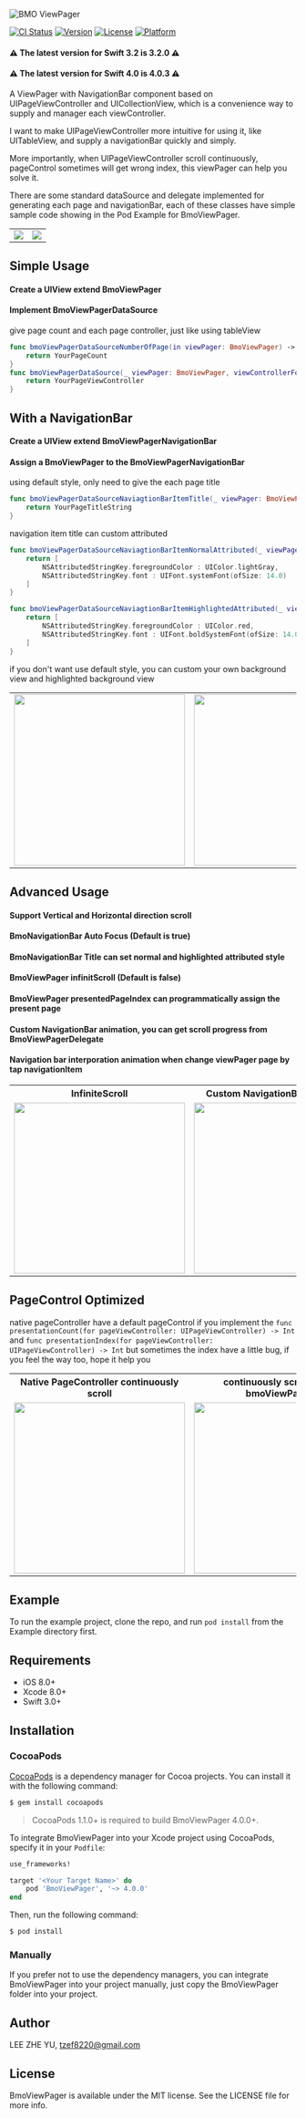 ![BMO ViewPager](https://user-images.githubusercontent.com/3096210/29925792-1515c356-8e94-11e7-8a10-a166029ca9ad.png)

[![CI Status](http://img.shields.io/travis/LEE%20ZHE%20YU/BmoViewPager.svg?style=flat)](https://travis-ci.org/LEE%20ZHE%20YU/BmoViewPager)
[![Version](https://img.shields.io/cocoapods/v/BmoViewPager.svg?style=flat)](http://cocoapods.org/pods/BmoViewPager)
[![License](https://img.shields.io/cocoapods/l/BmoViewPager.svg?style=flat)](http://cocoapods.org/pods/BmoViewPager)
[![Platform](https://img.shields.io/cocoapods/p/BmoViewPager.svg?style=flat)](http://cocoapods.org/pods/BmoViewPager)

#### ⚠️ **The latest version for Swift 3.2 is 3.2.0** ⚠️ 
#### ⚠️ **The latest version for Swift 4.0 is 4.0.3** ⚠️ 

A ViewPager with NavigationBar component based on UIPageViewController and UICollectionView, which is a convenience way to supply and manager each viewController.

I want to make UIPageViewController more intuitive for using it, like UITableView, and supply a navigationBar quickly and simply.

More importantly, when UIPageViewController scroll continuously, pageControl sometimes will get wrong index, this viewPager can help you solve it.

There are some standard dataSource and delegate implemented for generating each page and navigationBar, each of these classes  have simple sample code showing in the Pod Example for BmoViewPager.

<table>
  <tr>
    <td><img src="https://user-images.githubusercontent.com/3096210/28247883-87625632-6a6c-11e7-8179-5c5ae6769a8a.PNG"></td>
    <td><img src="https://user-images.githubusercontent.com/3096210/28247886-8e348296-6a6c-11e7-8b45-037a5fa4a4df.PNG"></td> 
  </tr>
</table>

## Simple Usage
#### Create a UIView extend BmoViewPager
#### Implement BmoViewPagerDataSource
give page count and each page controller, just like using tableView
```swift
func bmoViewPagerDataSourceNumberOfPage(in viewPager: BmoViewPager) -> Int {
    return YourPageCount
}
func bmoViewPagerDataSource(_ viewPager: BmoViewPager, viewControllerForPageAt page: Int) -> UIViewController {
    return YourPageViewController
}
```

## With a NavigationBar
#### Create a UIView extend BmoViewPagerNavigationBar
#### Assign a BmoViewPager to the BmoViewPagerNavigationBar
using default style, only need to give the each page title
```swift
func bmoViewPagerDataSourceNaviagtionBarItemTitle(_ viewPager: BmoViewPager, navigationBar: BmoViewPagerNavigationBar, forPageListAt page: Int) -> String? {
    return YourPageTitleString
}
```

navigation item title can custom attributed
```swift
func bmoViewPagerDataSourceNaviagtionBarItemNormalAttributed(_ viewPager: BmoViewPager, navigationBar: BmoViewPagerNavigationBar, forPageListAt page: Int) -> [NSAttributedStringKey : Any]? {
    return [
        NSAttributedStringKey.foregroundColor : UIColor.lightGray,
        NSAttributedStringKey.font : UIFont.systemFont(ofSize: 14.0)
    ]
}
```
```swift
func bmoViewPagerDataSourceNaviagtionBarItemHighlightedAttributed(_ viewPager: BmoViewPager, navigationBar: BmoViewPagerNavigationBar, forPageListAt page: Int) -> [NSAttributedStringKey : Any]? {
    return [
        NSAttributedStringKey.foregroundColor : UIColor.red,
        NSAttributedStringKey.font : UIFont.boldSystemFont(ofSize: 14.0)
    ]
}
```

if you don't want use default style, you can custom your own background view and highlighted background view

<table>
  <tr>
    <td>
<img src="https://user-images.githubusercontent.com/3096210/28248786-fe5020a2-6a7c-11e7-9688-d43a6a0a77f2.gif" width="300">
    </td>
    <td>
<img src="https://user-images.githubusercontent.com/3096210/28248788-06deb0c6-6a7d-11e7-8d7f-27840040aaf3.gif" width="300">
    </td> 
  </tr>
</table>

## Advanced Usage
#### Support Vertical and Horizontal direction scroll
#### BmoNavigationBar Auto Focus (Default is true)
#### BmoNavigationBar Title can set normal and highlighted attributed style
#### BmoViewPager infinitScroll (Default is false)
#### BmoViewPager presentedPageIndex can programmatically assign the present page
#### Custom NavigationBar animation, you can get scroll progress from BmoViewPagerDelegate
#### Navigation bar interporation animation when change viewPager page by tap navigationItem

<table>
  <tr>
    <th>InfiniteScroll</th>
    <th>Custom NavigationBar animation</th>
  </tr>
  <tr>
    <td>
<img src="https://user-images.githubusercontent.com/3096210/28248792-0c8caf64-6a7d-11e7-9e99-9558967efe4b.gif" width="300">
    </td>
    <td>
<img src="https://user-images.githubusercontent.com/3096210/28248795-12809df4-6a7d-11e7-98f9-4c7d9f397ef1.gif" width="300">
    </td>
  </tr>
</table>

## PageControl Optimized
native pageController have a default pageControl if you implement the 
`func presentationCount(for pageViewController: UIPageViewController) -> Int` and 
`func presentationIndex(for pageViewController: UIPageViewController) -> Int`
but sometimes the index have a little bug, if you feel the way too, hope it help you

<table>
  <tr>
    <th>Native PageController continuously scroll</th>
    <th>continuously scroll using bmoViewPager</th>
  </tr>
  <tr>
    <td>
<img src="https://user-images.githubusercontent.com/3096210/28248798-16b09960-6a7d-11e7-971c-e2dc8f670735.gif" width="300">
    </td>
    <td>
<img src="https://user-images.githubusercontent.com/3096210/28248799-1b0b9050-6a7d-11e7-9dfd-160c09477c82.gif" width="300">
    </td>
  </tr>
</table>

## Example

To run the example project, clone the repo, and run `pod install` from the Example directory first.

## Requirements

- iOS 8.0+ 
- Xcode 8.0+
- Swift 3.0+

## Installation

### CocoaPods

[CocoaPods](http://cocoapods.org) is a dependency manager for Cocoa projects. You can install it with the following command:

```bash
$ gem install cocoapods
```
> CocoaPods 1.1.0+ is required to build BmoViewPager 4.0.0+.

To integrate BmoViewPager into your Xcode project using CocoaPods, specify it in your `Podfile`:

```ruby
use_frameworks!

target '<Your Target Name>' do
    pod 'BmoViewPager', '~> 4.0.0'
end
```

Then, run the following command:

```bash
$ pod install
```

### Manually

If you prefer not to use the dependency managers, you can integrate BmoViewPager into your project manually, just copy the BmoViewPager folder into your project.

## Author

LEE ZHE YU, tzef8220@gmail.com

## License

BmoViewPager is available under the MIT license. See the LICENSE file for more info.
